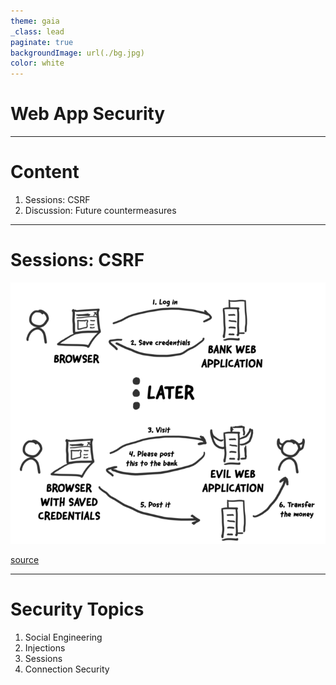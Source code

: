 ```yaml
---
theme: gaia
_class: lead
paginate: true
backgroundImage: url(./bg.jpg)
color: white
---
```


# Web App Security 

---
# Content

1. Sessions: CSRF
1. Discussion: Future countermeasures

---
# Sessions: CSRF

![opacity:.7 w:500](./img/csrf.png)

[source](https://medium.com/tresorit-engineering/modern-csrf-mitigation-in-single-page-applications-695bcb538eec)

---
# Security Topics

1. Social Engineering
1. Injections
1. Sessions
1. Connection Security
